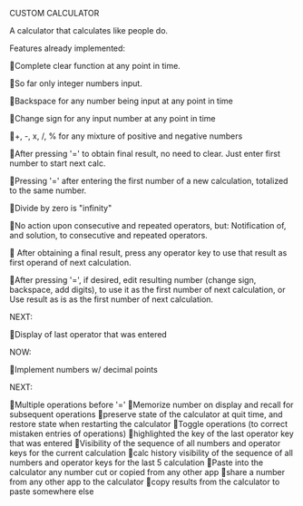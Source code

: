 CUSTOM CALCULATOR

A calculator that calculates like people do.

Features already implemented:

🔹Complete clear function at any point in time. 

🔹So far only integer numbers input.

🔹Backspace for any number being input at any point in time

🔹Change sign for any input number at any point in time

🔹+, -, x, /, % for any mixture of positive and negative numbers

🔹After pressing '=' to obtain final result, no need to clear. Just enter first number to start next calc.

🔹Pressing '=' after entering the first number of a new calculation, totalized to the same number.

🔹Divide by zero is "infinity"

🔹No action upon consecutive and repeated operators, but: Notification of, and solution, to consecutive and repeated operators.

🔹 After obtaining a final result, press any operator key to use that result as first operand of next calculation. 

🔹After pressing '=', if desired, edit resulting number (change sign, backspace, add  digits), to use it as the first number of next calculation, or Use  result  as is as the first number of next calculation. 

NEXT:

🔹Display of last operator that was entered 

NOW:

🔹Implement numbers w/ decimal points

NEXT:

🔹Multiple operations before '='
🔹Memorize number on display and recall for subsequent operations
🔹preserve state of the calculator at quit time, and restore state when restarting the calculator
🔹Toggle operations (to correct mistaken entries of operations)
🔹highlighted the key of the last operator key that was entered
🔹Visibility of the sequence of all numbers and operator keys for the current calculation
🔹calc history visibility of the sequence of all numbers and operator keys for the last 5 calculation
🔹Paste into the calculator any number cut or copied from any other app
🔹share a number from any other app to the calculator
🔹copy results from the calculator to paste somewhere else
